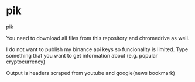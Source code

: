 # pik
pik

You need to download all files from this repository and chromedrive as well. 

I do not want to publish my binance api keys so funcionality is limited. 
Type something that you want to get information about (e.g. popular cryptocurrency)

Output is headers scraped from youtube and google(news bookmark)
